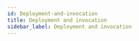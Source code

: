 ```yaml
---
id: Deployment-and-invocation
title: Deployment and invocation
sidebar_label: Deployment and invocation
---
```


